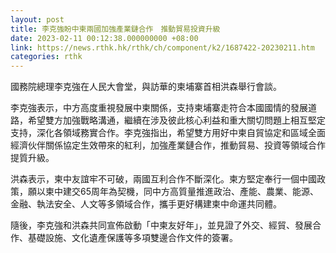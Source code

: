 ```yaml
---
layout: post
title: 李克強盼中柬兩國加強產業鏈合作　推動貿易投資升級
date: 2023-02-11 00:12:38.000000000 +08:00
link: https://news.rthk.hk/rthk/ch/component/k2/1687422-20230211.htm
categories: rthk
---
```


國務院總理李克強在人民大會堂，與訪華的柬埔寨首相洪森舉行會談。

李克強表示，中方高度重視發展中柬關係，支持柬埔寨走符合本國國情的發展道路，希望雙方加強戰略溝通，繼續在涉及彼此核心利益和重大關切問題上相互堅定支持，深化各領域務實合作。李克強指出，希望雙方用好中柬自貿協定和區域全面經濟伙伴關係協定生效帶來的紅利，加強產業鏈合作，推動貿易、投資等領域合作提質升級。

洪森表示，柬中友誼牢不可破，兩國互利合作不斷深化。柬方堅定奉行一個中國政策，願以柬中建交65周年為契機，同中方高質量推進政治、產能、農業、能源、金融、執法安全、人文等多領域合作，攜手更好構建柬中命運共同體。

隨後，李克強和洪森共同宣佈啟動「中柬友好年」，並見證了外交、經貿、發展合作、基礎設施、文化遺產保護等多項雙邊合作文件的簽署。
